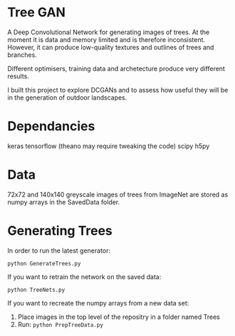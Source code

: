 # Tree GAN
A Deep Convolutional Network for generating images of trees. At the moment it is data and memory limited and is therefore inconsistent. However, it can produce low-quality textures and outlines of trees and branches.

Different optimisers, training data and archetecture produce very different results.

I built this project to explore DCGANs and to assess how useful they will be in the generation of outdoor landscapes.

# Dependancies
keras
tensorflow (theano may require tweaking the code)
scipy
h5py

# Data
72x72 and 140x140 greyscale images of trees from ImageNet are stored as numpy arrays in the SavedData folder.

# Generating Trees
In order to run the latest generator:
```
python GenerateTrees.py
```
If you want to retrain the network on the saved data:
```
python TreeNets.py
```
If you want to recreate the numpy arrays from a new data set:

1. Place images in the top level of the repositry in a folder named Trees
2. Run:
```python PrepTreeData.py```
